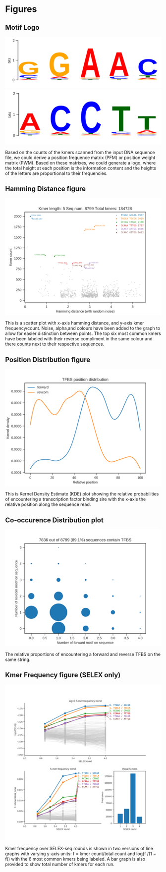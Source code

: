 # Figures

## Motif Logo

![ForLogo](https://github.com/kearseya/IniMotif-py/blob/master/tutorial/screenshots/logo.forward.png "Forward Logo") ![RevLogo](https://github.com/kearseya/IniMotif-py/blob/master/tutorial/screenshots/logo.revcom.png "Reverse Logo") 

Based on the counts of the kmers scanned from the input DNA sequence file, we could derive a position frequence matrix (PFM) or position weight matrix (PWM). Based on these matrixes, we could generate a logo, where the total height at each position is the information content and the heights of the letters are proportional to their frequencies.



## Hamming Distance figure

![HamDist fig](https://github.com/kearseya/IniMotif-py/blob/master/tutorial/screenshots/hamdis.png "Hamming Distance Fig")

This is a scatter plot with x-axis hamming distance, and y-axis kmer frequency/count. Noise, alpha,and colours have been added to the graph to allow for easier distinction between points. The top six most common kmers have been labeled with their reverse compliment in the same colour and there counts next to their respective sequences.



## Position Distribution figure

![PosDis fig](https://github.com/kearseya/IniMotif-py/blob/master/tutorial/screenshots/posdis.png "Position Distribution Fig")

This is Kernel Density Estimate (KDE) plot showing the relative probabilities of encountering a transcription factor binding sire with the x-axis the relative position along the sequence read.



## Co-occurence Distribution plot 

![Cooccur fig](https://github.com/kearseya/IniMotif-py/blob/master/tutorial/screenshots/cooccurdis.png "Co-occurence Fig")

The relative proportions of encountering a forward and reverse TFBS on the same string.



## Kmer Frequency figure (SELEX only)

![Trend fig](https://github.com/kearseya/IniMotif-py/blob/master/tutorial/screenshots/k5.png "Trend Fig")

Kmer frequency over SELEX-seq rounds is shown in two versions of line graphs with varying y-axis units: f = kmer count/total count and log(f /(1 − f)) with the 6 most common kmers being labeled. A bar graph is also provided to show total number of kmers for each run.
